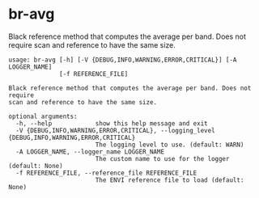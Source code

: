 # br-avg

Black reference method that computes the average per band. Does not require scan and reference to have the same size.

```
usage: br-avg [-h] [-V {DEBUG,INFO,WARNING,ERROR,CRITICAL}] [-A LOGGER_NAME]
              [-f REFERENCE_FILE]

Black reference method that computes the average per band. Does not require
scan and reference to have the same size.

optional arguments:
  -h, --help            show this help message and exit
  -V {DEBUG,INFO,WARNING,ERROR,CRITICAL}, --logging_level {DEBUG,INFO,WARNING,ERROR,CRITICAL}
                        The logging level to use. (default: WARN)
  -A LOGGER_NAME, --logger_name LOGGER_NAME
                        The custom name to use for the logger (default: None)
  -f REFERENCE_FILE, --reference_file REFERENCE_FILE
                        The ENVI reference file to load (default: None)
```

